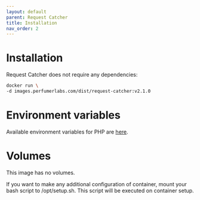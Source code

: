 ```yaml
---
layout: default
parent: Request Catcher
title: Installation
nav_order: 2
---
```


Installation
============

Request Catcher does not require any dependencies:

```bash
docker run \
-d images.perfumerlabs.com/dist/request-catcher:v2.1.0
```

Environment variables
=====================

Available environment variables for PHP are [here](/images/software.html#php-configuration).

Volumes
=======

This image has no volumes.

If you want to make any additional configuration of container, mount your bash script to /opt/setup.sh. This script will be executed on container setup.
